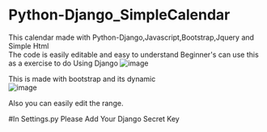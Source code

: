 # Python-Django_SimpleCalendar
This calendar made with Python-Django,Javascript,Bootstrap,Jquery and Simple Html
<br>
The code is easily editable and easy to understand 
Beginner's can use this as a exercise to do
Using Django
![image](https://user-images.githubusercontent.com/73699937/187067864-2d046da3-f4db-444e-9f10-26061c8be9f6.png)

This is made with bootstrap and its dynamic 
<br>
![image](https://user-images.githubusercontent.com/73699937/187067903-2b852072-0f32-4eb7-b61c-40ddb3294ff8.png)

Also you can easily edit the range.


#In Settings.py Please Add Your Django Secret Key
